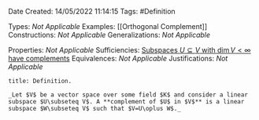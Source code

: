 <div class="topSpace"></div>

Date Created: 14/05/2022 11:14:15
Tags: #Definition

Types: _Not Applicable_
Examples: [[Orthogonal Complement]]
Constructions: _Not Applicable_
Generalizations: _Not Applicable_

Properties: _Not Applicable_
Sufficiencies: [Subspaces $U\subseteq V$ with $\dim V<\infty$ have complements](Subspaces%20of%20finite-dim.%20vector%20spaces%20have%20complements.md)
Equivalences: _Not Applicable_
Justifications: _Not Applicable_

``` ad-Definition
title: Definition.

_Let $V$ be a vector space over some field $K$ and consider a linear subspace $U\subseteq V$. A **complement of $U$ in $V$** is a linear subspace $W\subseteq V$ such that $V=U\oplus W$._

```
